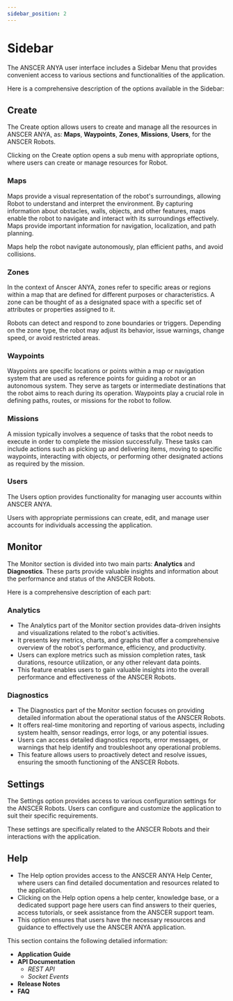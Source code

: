 ```yaml
---
sidebar_position: 2
---
```


# Sidebar

The ANSCER ANYA user interface includes a Sidebar Menu that provides convenient access to various sections and functionalities of the application.

Here is a comprehensive description of the options available in the Sidebar:

## Create

The Create option allows users to create and manage all the resources in ANSCER ANYA, as: **Maps**, **Waypoints**, **Zones**, **Missions**, **Users**, for the ANSCER Robots.

Clicking on the Create option opens a sub menu with appropriate options, where users can create or manage resources for Robot.

### Maps

Maps provide a visual representation of the robot's surroundings, allowing Robot to understand and interpret the environment. By capturing information about obstacles, walls, objects, and other features, maps enable the robot to navigate and interact with its surroundings effectively. Maps provide important information for navigation, localization, and path planning.

Maps help the robot navigate autonomously, plan efficient paths, and avoid collisions.

### Zones

In the context of Anscer ANYA, zones refer to specific areas or regions within a map that are defined for different purposes or characteristics. A zone can be thought of as a designated space with a specific set of attributes or properties assigned to it.

Robots can detect and respond to zone boundaries or triggers. Depending on the zone type, the robot may adjust its behavior, issue warnings, change speed, or avoid restricted areas.

### Waypoints

Waypoints are specific locations or points within a map or navigation system that are used as reference points for guiding a robot or an autonomous system. They serve as targets or intermediate destinations that the robot aims to reach during its operation. Waypoints play a crucial role in defining paths, routes, or missions for the robot to follow.

### Missions

A mission typically involves a sequence of tasks that the robot needs to execute in order to complete the mission successfully. These tasks can include actions such as picking up and delivering items, moving to specific waypoints, interacting with objects, or performing other designated actions as required by the mission.

### Users

The Users option provides functionality for managing user accounts within ANSCER ANYA.

Users with appropriate permissions can create, edit, and manage user accounts for individuals accessing the application.

## Monitor

The Monitor section is divided into two main parts: **Analytics** and **Diagnostics**. These parts provide valuable insights and information about the performance and status of the ANSCER Robots.

Here is a comprehensive description of each part:

### Analytics

- The Analytics part of the Monitor section provides data-driven insights and visualizations related to the robot's activities.
- It presents key metrics, charts, and graphs that offer a comprehensive overview of the robot's performance, efficiency, and productivity.
- Users can explore metrics such as mission completion rates, task durations, resource utilization, or any other relevant data points.
- This feature enables users to gain valuable insights into the overall performance and effectiveness of the ANSCER Robots.

### Diagnostics

- The Diagnostics part of the Monitor section focuses on providing detailed information about the operational status of the ANSCER Robots.
- It offers real-time monitoring and reporting of various aspects, including system health, sensor readings, error logs, or any potential issues.
- Users can access detailed diagnostics reports, error messages, or warnings that help identify and troubleshoot any operational problems.
- This feature allows users to proactively detect and resolve issues, ensuring the smooth functioning of the ANSCER Robots.

## Settings

The Settings option provides access to various configuration settings for the ANSCER Robots. Users can configure and customize the application to suit their specific requirements.

These settings are specifically related to the ANSCER Robots and their interactions with the application.

## Help

- The Help option provides access to the ANSCER ANYA Help Center, where users can find detailed documentation and resources related to the application.
- Clicking on the Help option opens a help center, knowledge base, or a dedicated support page here users can find answers to their queries, access tutorials, or seek assistance from the ANSCER support team.
- This option ensures that users have the necessary resources and guidance to effectively use the ANSCER ANYA application.

This section contains the following detalied information:

- **Application Guide**
- **API Documentation**
  - _REST API_
  - _Socket Events_
- **Release Notes**
- **FAQ**
